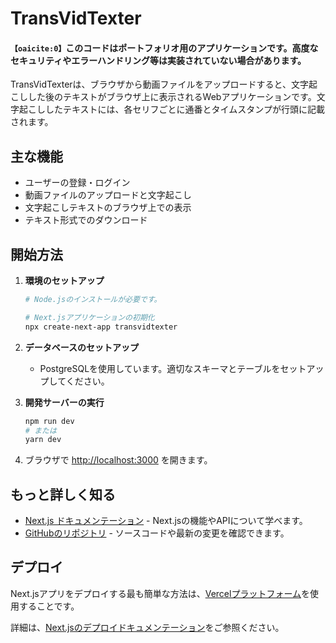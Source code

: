 # TransVidTexter

#### &#8203;``【oaicite:0】``&#8203;このコードはポートフォリオ用のアプリケーションです。高度なセキュリティやエラーハンドリング等は実装されていない場合があります。

TransVidTexterは、ブラウザから動画ファイルをアップロードすると、文字起こしした後のテキストがブラウザ上に表示されるWebアプリケーションです。文字起こししたテキストには、各セリフごとに通番とタイムスタンプが行頭に記載されます。

## 主な機能

- ユーザーの登録・ログイン
- 動画ファイルのアップロードと文字起こし
- 文字起こしテキストのブラウザ上での表示
- テキスト形式でのダウンロード

## 開始方法

1. **環境のセットアップ**
    ```bash
    # Node.jsのインストールが必要です。

    # Next.jsアプリケーションの初期化
    npx create-next-app transvidtexter
    ```

2. **データベースのセットアップ**
   - PostgreSQLを使用しています。適切なスキーマとテーブルをセットアップしてください。

3. **開発サーバーの実行**
    ```bash
    npm run dev
    # または
    yarn dev
    ```

4. ブラウザで [http://localhost:3000](http://localhost:3000) を開きます。

## もっと詳しく知る

- [Next.js ドキュメンテーション](https://nextjs.org/docs) - Next.jsの機能やAPIについて学べます。
- [GitHubのリポジトリ](https://github.com/a-yama100/TransVidTexter.git) - ソースコードや最新の変更を確認できます。

## デプロイ

Next.jsアプリをデプロイする最も簡単な方法は、[Vercelプラットフォーム](https://vercel.com/new?utm_medium=default-template&filter=next.js&utm_source=create-next-app&utm_campaign=create-next-app-readme)を使用することです。

詳細は、[Next.jsのデプロイドキュメンテーション](https://nextjs.org/docs/deployment)をご参照ください。
